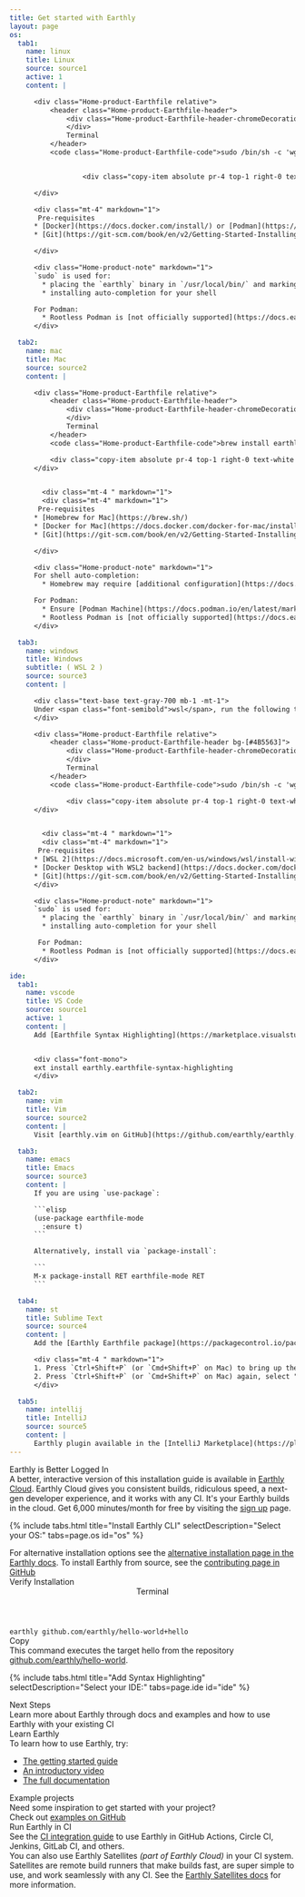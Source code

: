```yaml
---
title: Get started with Earthly
layout: page
os:
  tab1:
    name: linux
    title: Linux
    source: source1
    active: 1
    content: |

      <div class="Home-product-Earthfile relative">
          <header class="Home-product-Earthfile-header">
              <div class="Home-product-Earthfile-header-chromeDecoration">
              </div>
              Terminal
          </header>
          <code class="Home-product-Earthfile-code">sudo /bin/sh -c 'wget https://github.com/earthly/earthly/releases/latest/download/earthly-linux-amd64 -O /usr/local/bin/earthly && chmod +x /usr/local/bin/earthly && /usr/local/bin/earthly bootstrap --with-autocomplete'</code>


                  <div class="copy-item absolute pr-4 top-1 right-0 text-white z-10 cursor-pointer" data-clipboard-text="sudo /bin/sh -c 'wget https://github.com/earthly/earthly/releases/latest/download/earthly-linux-amd64 -O /usr/local/bin/earthly && chmod +x /usr/local/bin/earthly && /usr/local/bin/earthly bootstrap --with-autocomplete'" onclick="linuxCopyClick()">Copy</div>

      </div>

      <div class="mt-4" markdown="1">
       Pre-requisites
      * [Docker](https://docs.docker.com/install/) or [Podman](https://github.com/containers/podman/blob/main/docs/tutorials/podman_tutorial.md)
      * [Git](https://git-scm.com/book/en/v2/Getting-Started-Installing-Git)

      </div>

      <div class="Home-product-note" markdown="1">
      `sudo` is used for:
        * placing the `earthly` binary in `/usr/local/bin/` and marking it as executable
        * installing auto-completion for your shell

      For Podman:
        * Rootless Podman is [not officially supported](https://docs.earthly.dev/docs/guides/podman#rootless-podman). Run podman with `sudo`
      </div>

  tab2:
    name: mac
    title: Mac
    source: source2
    content: |

      <div class="Home-product-Earthfile relative"> 
          <header class="Home-product-Earthfile-header">
              <div class="Home-product-Earthfile-header-chromeDecoration">
              </div>
              Terminal
          </header>
          <code class="Home-product-Earthfile-code">brew install earthly && earthly bootstrap</code>

          <div class="copy-item absolute pr-4 top-1 right-0 text-white z-10 cursor-pointer" data-clipboard-text="brew install earthly && earthly bootstrap" onclick="macCopyClick()">Copy</div>
      </div>


        <div class="mt-4 " markdown="1">
        <div class="mt-4" markdown="1">
       Pre-requisites
      * [Homebrew for Mac](https://brew.sh/)
      * [Docker for Mac](https://docs.docker.com/docker-for-mac/install/) or [Podman](https://github.com/containers/podman/blob/main/docs/tutorials/podman_tutorial.md)
      * [Git](https://git-scm.com/book/en/v2/Getting-Started-Installing-Git)

      </div>

      <div class="Home-product-note" markdown="1">
      For shell auto-completion:
        * Homebrew may require [additional configuration](https://docs.brew.sh/Shell-Completion) in your profile

      For Podman:
        * Ensure [Podman Machine](https://docs.podman.io/en/latest/markdown/podman-machine.1.html) is running before running bootstrap
        * Rootless Podman is [not officially supported](https://docs.earthly.dev/docs/guides/podman#rootless-podman). Learn how to [switch to rootful mode](https://docs.podman.io/en/latest/markdown/podman-machine-set.1.html#rootful)
      </div>

  tab3:
    name: windows
    title: Windows
    subtitle: ( WSL 2 )
    source: source3
    content: |

      <div class="text-base text-gray-700 mb-1 -mt-1">
      Under <span class="font-semibold">wsl</span>, run the following to install earthly.
      </div>

      <div class="Home-product-Earthfile relative">
          <header class="Home-product-Earthfile-header bg-[#4B5563]">
              <div class="Home-product-Earthfile-header-chromeDecoration">
              </div>
              Terminal
          </header>
          <code class="Home-product-Earthfile-code">sudo /bin/sh -c 'wget https://github.com/earthly/earthly/releases/latest/download/earthly-linux-amd64 -O /usr/local/bin/earthly && chmod +x /usr/local/bin/earthly && /usr/local/bin/earthly bootstrap  --with-autocomplete'</code>

              <div class="copy-item absolute pr-4 top-1 right-0 text-white z-10 cursor-pointer" data-clipboard-text="sudo /bin/sh -c 'wget https://github.com/earthly/earthly/releases/latest/download/earthly-linux-amd64 -O /usr/local/bin/earthly && chmod +x /usr/local/bin/earthly && /usr/local/bin/earthly bootstrap  --with-autocomplete'" onclick="windowsCopyClick()">Copy</div>
      </div>


        <div class="mt-4 " markdown="1">
        <div class="mt-4" markdown="1">
       Pre-requisites
      * [WSL 2](https://docs.microsoft.com/en-us/windows/wsl/install-win10)
      * [Docker Desktop with WSL2 backend](https://docs.docker.com/docker-for-windows/wsl/) or [Podman with WSL2 backend](https://github.com/containers/podman/blob/main/docs/tutorials/podman-for-windows.md)
      * [Git](https://git-scm.com/book/en/v2/Getting-Started-Installing-Git)
      </div>

      <div class="Home-product-note" markdown="1">
      `sudo` is used for:
        * placing the `earthly` binary in `/usr/local/bin/` and marking it as executable
        * installing auto-completion for your shell

       For Podman:
        * Rootless Podman is [not officially supported](https://docs.earthly.dev/docs/guides/podman#rootless-podman). Run podman with `sudo`
      </div>

ide:
  tab1:
    name: vscode
    title: VS Code
    source: source1
    active: 1
    content: |
      Add [Earthfile Syntax Highlighting](https://marketplace.visualstudio.com/items?itemName=earthly.earthfile-syntax-highlighting) to VS Code.


      <div class="font-mono">
      ext install earthly.earthfile-syntax-highlighting
      </div>

  tab2:
    name: vim
    title: Vim
    source: source2
    content: |
      Visit [earthly.vim on GitHub](https://github.com/earthly/earthly.vim) for details.

  tab3:
    name: emacs
    title: Emacs
    source: source3
    content: |
      If you are using `use-package`:

      ```elisp
      (use-package earthfile-mode
        :ensure t)
      ```

      Alternatively, install via `package-install`:

      ```
      M-x package-install RET earthfile-mode RET
      ```

  tab4:
    name: st
    title: Sublime Text
    source: source4
    content: |
      Add the [Earthly Earthfile package](https://packagecontrol.io/packages/Earthly%20Earthfile) via Package Control:

      <div class="mt-4 " markdown="1">
      1. Press `Ctrl+Shift+P` (or `Cmd+Shift+P` on Mac) to bring up the Command Palette, and select **Install Package control** (if you haven't already installed Package Control).
      2. Press `Ctrl+Shift+P` (or `Cmd+Shift+P` on Mac) again, select "Package Control: Install Package" and select **Earthly Earthfile** to install.
      </div>

  tab5:
    name: intellij
    title: IntelliJ
    source: source5
    content: |
      Earthly plugin available in the [IntelliJ Marketplace](https://plugins.jetbrains.com/plugin/20392-earthly).
---
```


<link rel="stylesheet" href="/assets/css/subpage.css">

<div class="get-started">

<div class="border rounded-xl bg-gray-100 px-6 py-4 mt-6 mb-6">
  <div class="text-3xl pb-4">
      Earthly is Better Logged In
  </div>
  <div>
    A better, interactive version of this installation guide is available in <a href="/earthly-cloud" class="underline font-semibold blue-link">Earthly Cloud</a>. Earthly Cloud gives you consistent builds, ridiculous speed, a next-gen developer experience, and it works with any CI. It's your Earthly builds in the cloud. Get 6,000 minutes/month for free by visiting the <a href="https://cloud.earthly.dev/login" class="underline font-semibold blue-link">sign up</a> page.
  </div>
</div>

{% include tabs.html title="Install Earthly CLI" selectDescription="Select your OS:" tabs=page.os id="os" %}

<div class="text-base max-w-[800px] mt-2 text-gray-600 pl-2 font-normal">
For alternative installation options see the <a class="underline blue-link" href="https://docs.earthly.dev/docs/misc/alt-installation">alternative installation page in the Earthly docs</a>. To install Earthly from source, see the <a class="underline blue-link" href="https://github.com/earthly/earthly/blob/main/CONTRIBUTING.md">contributing page in GitHub</a>
</div>

<div class="border rounded-xl bg-gray-100 px-6 py-4 mt-6 mb-6">
    <div class="text-3xl pb-4">
        Verify Installation
    </div>

<div>
    <div class="Home-product-Earthfile relative">
        <header class="Home-product-Earthfile-header">
            <div class="Home-product-Earthfile-header-chromeDecoration">
            </div>
            Terminal
        </header>
        <code class="Home-product-Earthfile-code">earthly github.com/earthly/hello-world+hello</code>

  <div class="copy-item absolute pr-4 top-1 right-0 text-white z-10 cursor-pointer" data-clipboard-text="earthly github.com/earthly/hello-world+hello" onclick="verifyInstallCopyClick()">Copy</div>
    </div>
 
</div>

<div class="mt-4">
This command executes the target <span class="font-semibold">hello</span> from the repository <a class="underline  blue-link" href="https://github.com/earthly/hello-world">github.com/earthly/hello-world</a>.</div>

</div>

{% include tabs.html title="Add Syntax Highlighting" selectDescription="Select your IDE:" tabs=page.ide id="ide" %}

<div class="border rounded-xl bg-gray-100 px-6 py-4 mt-6 mb-6" markdown="1">

  <div class="text-3xl">
    Next Steps
  </div>

  <div class="text-gray-500 mt-2 text-lg">Learn more about Earthly through docs and examples and how to use Earthly with your existing CI</div>

 <div class="text-2xl mt-6 border-t pt-4 border-gray-300">Learn Earthly</div>

<div class="mt-2 mb-2">
To learn how to use Earthly, try:
</div>

- <a href="https://docs.earthly.dev/guides/basics" onclick="learnGettingStartedClick()">The getting started guide</a>
- <a href="https://www.youtube.com/watch?v=B7Q7S2lpshw" onclick="learnIntroVideoClick()">An introductory video</a>
- <a href="https://docs.earthly.dev/" onclick="learnDocsClick()">The full documentation</a>

 <div class="text-2xl mt-6 border-t pt-4 border-gray-300">Example projects</div>
 <div class="mt-2">
Need some inspiration to get started with your project?
<div class="mt-2 mb-4">Check out <a class="blue-link underline font-semibold " href="https://github.com/earthly/earthly/tree/main/examples">examples on GitHub</a></div>
</div>
  <div class="text-2xl mt-6 border-t pt-4 border-gray-300">
    Run Earthly in CI
  </div>
  <div class="mt-2">
    See the <a href="https://docs.earthly.dev/guides/ci-integration" class="underline  font-semibold blue-link">CI integration guide</a> to use Earthly in GitHub Actions, Circle CI, Jenkins, GitLab CI, and others.
    <div class="mt-2 mb-4">
    You can also use Earthly Satellites <em>(part of Earthly Cloud)</em> in your CI system. Satellites are remote build runners that make builds fast, are super simple to use, and work seamlessly with any CI. See the <a href="https://docs.earthly.dev/earthly-cloud/satellites#using-satellites-in-ci" class="underline font-semibold blue-link">Earthly Satellites docs</a> for more information.
    </div>
  </div>
</div>

</div>

<script>
  function linuxCopyClick() {
    analytics.track('get-earthly-linux-copy-click', {
      category: 'Copy Click',
      label: 'get-earthly-linux-copy-click'
    });
  }

  function macCopyClick() {
    analytics.track('get-earthly-mac-copy-click', {
      category: 'Copy Click',
      label: 'get-earthly-mac-copy-click'
    });
  }

  function windowsCopyClick() {
    analytics.track('get-earthly-windows-copy-click', {
      category: 'Copy Click',
      label: 'get-earthly-windows-copy-click'
    });
  }

  function verifyInstallCopyClick() {
    analytics.track('get-earthly-verify-install-copy-click', {
      category: 'Copy Click',
      label: 'get-earthly-verify-install-copy-click'
    });
  }

  function tryEarthlyCIClick() {
    analytics.track('get-earthly-get-started-free-click', {
      category: 'Get Started Free Click',
      label: 'get-earthly-get-started-free-click'
    });
  }

  function learnGettingStartedClick(){
    analytics.track('get-earthly-learn-getting-started-click', {
      category: 'Getting Started Click',
      label: 'get-earthly-learn-getting-started-click'
    });
  }

  function learnIntroVideoClick(){
    analytics.track('get-earthly-learn-intro-video-click', {
      category: 'Intro Video Click',
      label: 'get-earthly-learn-intro-video-click'
    });
  }

  function learnDocsClick(){
    analytics.track('get-earthly-learn-docs-click', {
      category: 'Docs Click',
      label: 'get-earthly-learn-docs-click'
    });
  }
</script>